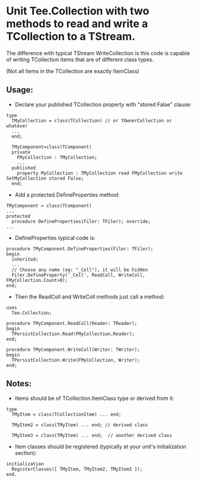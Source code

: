 # Unit Tee.Collection with two methods to read and write a TCollection to a TStream.

The difference with typical TStream WriteCollection is this code is capable of writing TCollection items that are of different class types.

(Not all items in the TCollection are exactly ItemClass)

## Usage:

  * Declare your published TCollection property with "stored False" clause:
  
  ```delphi
  type
    TMyCollection = class(TCollection) // or TOwnerCollection or whatever
    ...
    end;
    
    TMyComponent=class(TComponent)
    private
      FMyCollection : TMyCollection;
      ...
    published
      property MyCollection : TMyCollection read FMyCollection write SetMyCollection stored False;
    end;
  ```
  
  * Add a protected DefineProperties method:
  
  ```delphi
  TMyComponent = class(TComponent)
  ...
  protected
    procedure DefineProperties(Filer: TFiler); override;
  ...
  ``` 

  * DefineProperties typical code is:
  
  ```delphi
  procedure TMyComponent.DefineProperties(Filer: TFiler);
  begin
    inherited;
    ...
    // Choose any name (eg: "_Coll"), it will be hidden
    Filer.DefineProperty('_Coll', ReadColl, WriteColl, FMyCollection.Count>0);
  end;
  ```
  
  * Then the ReadColl and WriteColl methods just call a method:
  
  ```delphi
  uses
    Tee.Collection;
    
  procedure TMyComponent.ReadColl(Reader: TReader);
  begin
    TPersistCollection.Read(FMyCollection,Reader);
  end;

  procedure TMyComponent.WriteColl(Writer: TWriter);
  begin
    TPersistCollection.Write(FMyCollection, Writer);
  end;
  ```
  
## Notes:

  * Items should be of TCollection.ItemClass type or derived from it:
  
  ```delphi
  type
    TMyItem = class(TCollectionItem) ... end;
    
    TMyItem2 = class(TMyItem) ... end; // derived class
    
    TMyItem3 = class(TMyItem) ... end;  // another derived class
  ```
  
  * Item classes should be registered (typically at your unit's initialization section):
  
  ```delphi
  initialization
    RegisterClasses([ TMyItem, TMyItem2, TMyItem3 ]);
  end.
  ```
  
  
